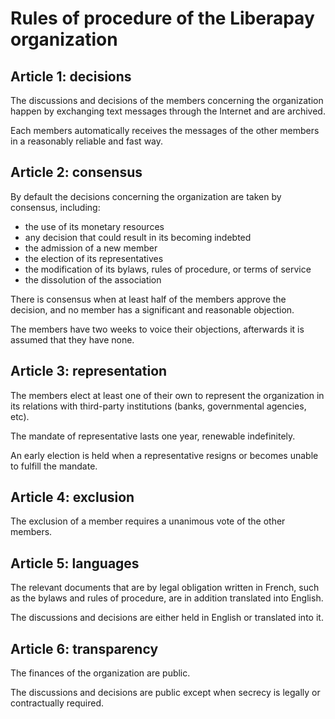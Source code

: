 # Rules of procedure of the Liberapay organization

## Article 1: decisions

The discussions and decisions of the members concerning the organization happen by exchanging text messages through the Internet and are archived.

Each members automatically receives the messages of the other members in a reasonably reliable and fast way.

## Article 2: consensus

By default the decisions concerning the organization are taken by consensus, including:

- the use of its monetary resources
- any decision that could result in its becoming indebted
- the admission of a new member
- the election of its representatives
- the modification of its bylaws, rules of procedure, or terms of service
- the dissolution of the association

There is consensus when at least half of the members approve the decision, and no member has a significant and reasonable objection.

The members have two weeks to voice their objections, afterwards it is assumed that they have none.

## Article 3: representation

The members elect at least one of their own to represent the organization in its relations with third-party institutions (banks, governmental agencies, etc).

The mandate of representative lasts one year, renewable indefinitely.

An early election is held when a representative resigns or becomes unable to fulfill the mandate.

## Article 4: exclusion

The exclusion of a member requires a unanimous vote of the other members.

## Article 5: languages

The relevant documents that are by legal obligation written in French, such as the bylaws and rules of procedure, are in addition translated into English.

The discussions and decisions are either held in English or translated into it.

## Article 6: transparency

The finances of the organization are public.

The discussions and decisions are public except when secrecy is legally or contractually required.
